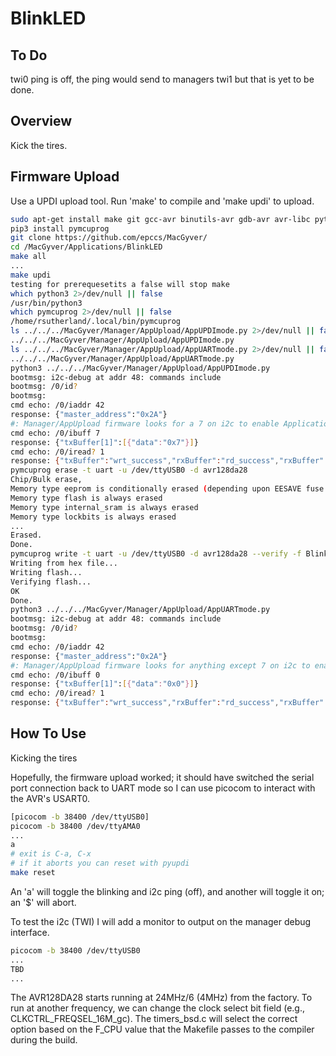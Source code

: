 # BlinkLED

## To Do

twi0 ping is off, the ping would send to managers twi1 but that is yet to be done.

## Overview

Kick the tires.

## Firmware Upload

Use a UPDI upload tool. Run 'make' to compile and 'make updi' to upload.

```bash
sudo apt-get install make git gcc-avr binutils-avr gdb-avr avr-libc python3-pip
pip3 install pymcuprog
git clone https://github.com/epccs/MacGyver/
cd /MacGyver/Applications/BlinkLED
make all
...
make updi
testing for prerequesetits a false will stop make
which python3 2>/dev/null || false
/usr/bin/python3
which pymcuprog 2>/dev/null || false
/home/rsutherland/.local/bin/pymcuprog
ls ../../../MacGyver/Manager/AppUpload/AppUPDImode.py 2>/dev/null || false
../../../MacGyver/Manager/AppUpload/AppUPDImode.py
ls ../../../MacGyver/Manager/AppUpload/AppUARTmode.py 2>/dev/null || false
../../../MacGyver/Manager/AppUpload/AppUARTmode.py
python3 ../../../MacGyver/Manager/AppUpload/AppUPDImode.py
bootmsg: i2c-debug at addr 48: commands include
bootmsg: /0/id?
bootmsg: 
cmd echo: /0/iaddr 42
response: {"master_address":"0x2A"}
#: Manager/AppUpload firmware looks for a 7 on i2c to enable Application UPID mode
cmd echo: /0/ibuff 7
response: {"txBuffer[1]":[{"data":"0x7"}]}
cmd echo: /0/iread? 1
response: {"txBuffer":"wrt_success","rxBuffer":"rd_success","rxBuffer":[{"data":"0x7"}]}
pymcuprog erase -t uart -u /dev/ttyUSB0 -d avr128da28
Chip/Bulk erase,
Memory type eeprom is conditionally erased (depending upon EESAVE fuse setting)
Memory type flash is always erased
Memory type internal_sram is always erased
Memory type lockbits is always erased
...
Erased.
Done.
pymcuprog write -t uart -u /dev/ttyUSB0 -d avr128da28 --verify -f BlinkLED.hex
Writing from hex file...
Writing flash...
Verifying flash...
OK
Done.
python3 ../../../MacGyver/Manager/AppUpload/AppUARTmode.py
bootmsg: i2c-debug at addr 48: commands include
bootmsg: /0/id?
bootmsg: 
cmd echo: /0/iaddr 42
response: {"master_address":"0x2A"}
#: Manager/AppUpload firmware looks for anything except 7 on i2c to enable Application UART mode
cmd echo: /0/ibuff 0
response: {"txBuffer[1]":[{"data":"0x0"}]}
cmd echo: /0/iread? 1
response: {"txBuffer":"wrt_success","rxBuffer":"rd_success","rxBuffer":[{"data":"0x0"}]}
```

## How To Use

Kicking the tires

Hopefully, the firmware upload worked; it should have switched the serial port connection back to UART mode so I can use picocom to interact with the AVR's USART0.

```bash
[picocom -b 38400 /dev/ttyUSB0]
picocom -b 38400 /dev/ttyAMA0
...
a
# exit is C-a, C-x
# if it aborts you can reset with pyupdi
make reset
```

An 'a' will toggle the blinking and i2c ping (off), and another will toggle it on; an '$' will abort.

To test the i2c (TWI) I will add a monitor to output on the manager debug interface.

```bash
picocom -b 38400 /dev/ttyUSB0
...
TBD
...
```

The AVR128DA28 starts running at 24MHz/6 (4MHz) from the factory. To run at another frequency, we can change the clock select bit field (e.g., CLKCTRL_FREQSEL_16M_gc). The timers_bsd.c will select the correct option based on the F_CPU value that the Makefile passes to the compiler during the build.
